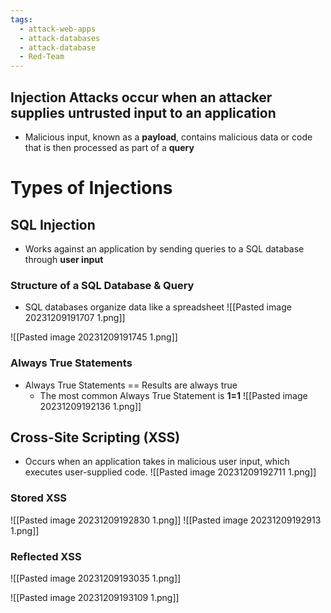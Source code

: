 ```yaml
---
tags:
  - attack-web-apps
  - attack-databases
  - attack-database
  - Red-Team
---
```

## Injection Attacks occur when an attacker supplies untrusted input to an application
- Malicious input, known as a **payload**, contains malicious data or code that is then processed as part of a **query**

# Types of Injections

## SQL Injection
- Works against an application by sending queries to a SQL database through **user input**
### Structure of a SQL Database & Query
- SQL databases organize data like a spreadsheet
![[Pasted image 20231209191707 1.png]]

![[Pasted image 20231209191745 1.png]]

### Always True Statements
- Always True Statements == Results are always true
	- The most common Always True Statement is **1=1**
![[Pasted image 20231209192136 1.png]]

## Cross-Site Scripting (XSS)
- Occurs when an application takes in malicious user input, which executes user-supplied code.
![[Pasted image 20231209192711 1.png]]

### Stored XSS
![[Pasted image 20231209192830 1.png]]
![[Pasted image 20231209192913 1.png]]

### Reflected XSS
![[Pasted image 20231209193035 1.png]]

![[Pasted image 20231209193109 1.png]]